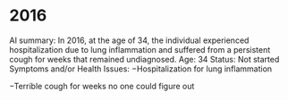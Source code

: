 # 2016

AI summary: In 2016, at the age of 34, the individual experienced hospitalization due to lung inflammation and suffered from a persistent cough for weeks that remained undiagnosed.
Age: 34
Status: Not started
Symptoms and/or Health Issues: −Hospitalization for lung inflammation

−Terrible cough for weeks no one could figure out